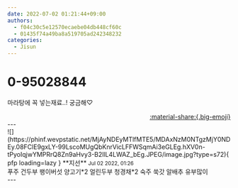 ```yaml
---
date: 2022-07-02 01:21:44+09:00
authors:
  - f04c30c5e12570ecaebe04db448cf60c
  - 01435f74a49ba8a519705ad242348232
categories:
  - Jisun
---
```


# 0-95028844

<div class="post-container" markdown="1">
<div class="content-container md-sidebar__scrollwrap" markdown="1">

마라탕에 꼭 넣는재료..! 궁금해♡

</div>
</div>

<div style="text-align: right;" markdown="1">
<a href="https://weverse.io/fromis9/fanpost/0-95028844" style="text-align: right;">:material-share:{.big-emoji}</a>
</div>
---

<div class="comments-container md-sidebar__scrollwrap" markdown="1">
<div class="comment" markdown="1">
<div class='id-container' markdown="1">
![](https://phinf.wevpstatic.net/MjAyNDEyMTlfMTE5/MDAxNzM0NTgzMjY0NDEy.08FClE9gxLY-99LscoMUgQbKnrVicLFFWSqmAi3eGLEg.hXV0n-tPyoIqjwYMPRrQ8Zn9aHvy3-B2llL4LWAZ_bEg.JPEG/image.jpg?type=s72){ pfp loading=lazy }
**<span class="artist">지선</span>** <small>Jul 02 2022, 01:26</small><br>
</div>
<div class='comment-body' markdown="1">
푸주 건두부 팽이버섯 양고기*2 얼린두부 청경채*2 숙주 쑥갓 알배추 유부많이 
</div>
</div>
</div>
---
